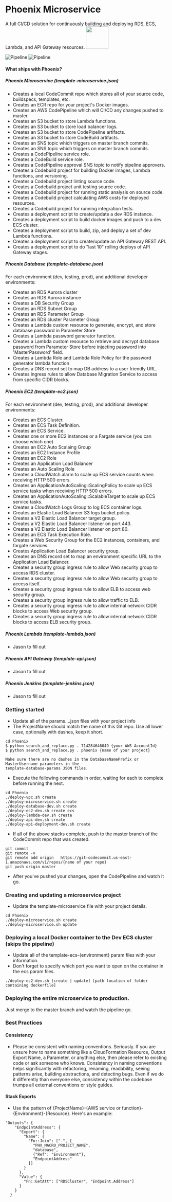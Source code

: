 # Phoenix Microservice
A full CI/CD solution for continuously building and deploying RDS, ECS, Lambda, and API Gateway resources.
<img src="/Phoenix/images/logo.png" height="70px"/>


![Pipeline](/Phoenix/images/pipeline_1a.png)
![Pipeline](/Phoenix/images/pipeline_1b.png)

#### What ships with Phoenix?
##### Phoenix Microservice (template-microservice.json)
* Creates a local CodeCommit repo which stores all of your source code, buildspecs, templates, etc.
* Creates an ECR repo for your project's Docker images.
* Creates an AWS CodePipeline which will CI/CD any changes pushed to master.
* Creates an S3 bucket to store Lambda functions.
* Creates an S3 bucket to store load balancer logs.
* Creates an S3 bucket to store CodePipeline artifacts.
* Creates an S3 bucket to store CodeBuild artifacts.
* Creates an SNS topic which triggers on master branch commits.
* Creates an SNS topic which triggers on master branch commits.
* Creates a CodePipeline service role.
* Creates a CodeBuild service role.
* Creates a CodePipeline approval SNS topic to notify pipeline approvers.
* Creates a Codebuild project for building Docker images, Lambda functions, and versioning.
* Creates a Codebuild project linting source code.
* Creates a Codebuild project unit testing source code.
* Creates a Codebuild project for running static analysis on source code.
* Creates a Codebuild project calculating AWS costs for deployed resources.
* Creates a Codebuild project for running integration tests.
* Creates a deployment script to create/update a dev RDS instance.
* Creates a deployment script to build docker images and push to a dev ECS cluster.
* Creates a deployment script to build, zip, and deploy a set of dev Lambda functions.
* Creates a deployment script to create/update an API Gateway REST API.
* Creates a deployment script to do "last 10" rolling deploys of API Gateway stages.

##### Phoenix Database (template-database.json)
For each environment (dev, testing, prod), and additional developer environments:
* Creates an RDS Aurora cluster
* Creates an RDS Aurora instance
* Creates a DB Security Group
* Creates an RDS Subnet Group
* Creates an RDS Parameter Group
* Creates an RDS cluster Parameter Group
* Creates a Lambda custom resource to generate, encrypt, and store database password in Parameter Store
* Creates a Lambda password generator function.
* Creates a Lambda custom resource to retrieve and decrypt database password from Parameter Store before injecting password into 'MasterPassword' field.
* Creates a Lambda Role and Lambda Role Policy for the password generator lambda function
* Creates a DNS record set to map DB address to a user friendly URL.
* Creates ingress rules to allow Database Migration Service to access from specific CIDR blocks.

##### Phoenix EC2 (template-ec2.json)
For each environment (dev, testing, prod), and additional developer environments:
* Creates an ECS Cluster.
* Creates an ECS Task Definition.
* Creates an ECS Service.
* Creates one or more EC2 instances or a Fargate service (you can choose which one)
* Creates an EC2 Auto Scalaing Group
* Creates an EC2 Instance Profile
* Creates an EC2 Role
* Creates an Application Load Balancer
* Creates an Auto Scaling Role
* Creates a CloudWatch alarm to scale up ECS service counts when receiving HTTP 500 errors.
* Creates an ApplicationAutoScaling::ScalingPolicy to scale up ECS service tasks when receiving HTTP 500 errors.
* Creates an ApplicationAutoScaling::ScalableTarget to scale up ECS service tasks.
* Creates a CloudWatch Logs Group to log ECS container logs.
* Creates an Elastic Load Balancer S3 logs bucket policy.
* Creates a V2 Elastic Load Balancer target group.
* Creates a V2 Elastic Load Balancer listener on port 443.
* Creates a V2 Elastic Load Balancer listener on port 80.
* Creates an ECS Task Execution Role.
* Creates a Web Security Group for the EC2 instances, containers, and fargate services.
* Creates Application Load Balancer security group.
* Creates an DNS record set to map an environment specific URL to the Application Load Balancer.
* Creates a security group ingress rule to allow Web security group to access RDS cluster.
* Creates a security group ingress rule to allow Web security group to access itself.
* Creates a security group ingress rule to allow ELB to access web security group.
* Creates a security group ingress rule to allow traffic to ELB.
* Creates a security group ingress rule to allow internal network CIDR blocks to access Web security group.
* Creates a security group ingress rule to allow internal network CIDR blocks to access ELB security group.

##### Phoenix Lambda (template-lambda.json)
* Jason to fill out

##### Phoenix API Gateway (template-api.json)
* Jason to fill out

##### Phoenix Jenkins (template-jenkins.json)
* Jason to fill out


### Getting started
* Update all of the params....json files with your project info
* The ProjectName should match the name of this Git repo. Use all lower case, optionally with dashes, keep it short.
```
cd Phoenix
$ python search_and_replace.py . 714284646049 {your AWS AccountId}
$ python search_and_replace.py . phoenix {name of your project}

Make sure there are no dashes in the DatabaseNamePrefix or MasterUsername parameters in the
template-database-params JSON files.
```
* Execute the following commands in order, waiting for each to complete before running the next.
```
cd Phoenix
./deploy-vpc.sh create
./deploy-microservice.sh create
./deploy-database-dev.sh create
./deploy-ec2-dev.sh create ecs
./deploy-lambda-dev.sh create
./deploy-api-dev.sh create
./deploy-api-deployment-dev.sh create
```
* If all of the above stacks complete, push to the master branch of the CodeCommit repo that was created.
```
git commit
git remote -v
git remote add origin	https://git-codecommit.us-east-1.amazonaws.com/v1/repos/{name of your repo}
git push origin master
```
* After you've pushed your changes, open the CodePipeline and watch it go.

### Creating and updating a microservice project
* Update the template-microservice file with your project details.
```
cd Phoenix
./deploy-microservice.sh create
./deploy-microservice.sh update
```

### Deploying a local Docker container to the Dev ECS cluster (skips the pipeline)
* Update all of the template-ecs-{environment} param files with your information.
* Don't forget to specify which port you want to open on the container in the ecs param files.
```
./deploy-ec2-dev.sh [create | update] [path location of folder containing dockerfile]
```

### Deploying the entire microservice to production.
Just merge to the master branch and watch the pipeline go.

### Best Practices
#### Consistency
* Please be consistent with naming conventions. Seriously. If you are unsure
how to name something like a CloudFormation Resource, Output Export Name, a
Parameter, or anything else, then please refer to existing code or ask someone
who knows. Consistency in naming conventions helps significantly with refactoring,
renaming, readability, seeing patterns arise, building abstractions, and detecting bugs.
Even if we do it differently than everyone else, consistency within the codebase
trumps all external conventions or style guides.

#### Stack Exports
* Use the pattern of {ProjectName}-{AWS service or function}-{Environment}-{Resource}. Here's an example:
```
"Outputs": {
    "EndpointAddress": {
      "Export": {
        "Name": {
          "Fn::Join": ["-", [
            "PHX_MACRO_PROJECT_NAME",
            "database",
            {"Ref": "Environment"},
            "EndpointAddress"
          ]]
        }
      },
      "Value": {
        "Fn::GetAtt": ["RDSCluster", "Endpoint.Address"]
      }
    }
  }
```

